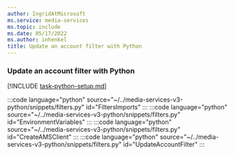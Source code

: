 ```yaml
---
author: IngridAtMicrosoft
ms.service: media-services
ms.topic: include
ms.date: 05/17/2022
ms.author: inhenkel
title: Update an account filter with Python
---
```


### Update an account filter with Python

[!INCLUDE [task-python-setup.md](python-snippets-env.md)]

:::code language="python" source="~/../media-services-v3-python/snippets/filters.py" id="FiltersImports" :::
:::code language="python" source="~/../media-services-v3-python/snippets/filters.py" id="EnvironmentVariables" :::
:::code language="python" source="~/../media-services-v3-python/snippets/filters.py" id="CreateAMSClient" :::
:::code language="python" source="~/../media-services-v3-python/snippets/filters.py" id="UpdateAccountFilter" :::
